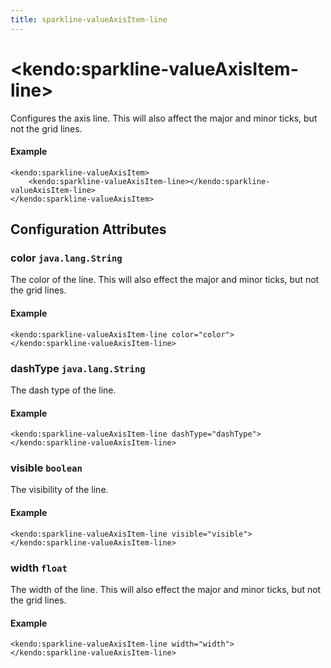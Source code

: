 ```yaml
---
title: sparkline-valueAxisItem-line
---
```


# \<kendo:sparkline-valueAxisItem-line\>

Configures the axis line. This will also affect the major and minor ticks, but not the grid lines.

#### Example
    <kendo:sparkline-valueAxisItem>
        <kendo:sparkline-valueAxisItem-line></kendo:sparkline-valueAxisItem-line>
    </kendo:sparkline-valueAxisItem>

## Configuration Attributes

### color `java.lang.String`

The color of the line. This will also effect the major and minor ticks, but
not the grid lines.

#### Example
    <kendo:sparkline-valueAxisItem-line color="color">
    </kendo:sparkline-valueAxisItem-line>

### dashType `java.lang.String`

The dash type of the line.

#### Example
    <kendo:sparkline-valueAxisItem-line dashType="dashType">
    </kendo:sparkline-valueAxisItem-line>

### visible `boolean`

The visibility of the line.

#### Example
    <kendo:sparkline-valueAxisItem-line visible="visible">
    </kendo:sparkline-valueAxisItem-line>

### width `float`

The width of the line. This will also effect the major and minor ticks, but
not the grid lines.

#### Example
    <kendo:sparkline-valueAxisItem-line width="width">
    </kendo:sparkline-valueAxisItem-line>

